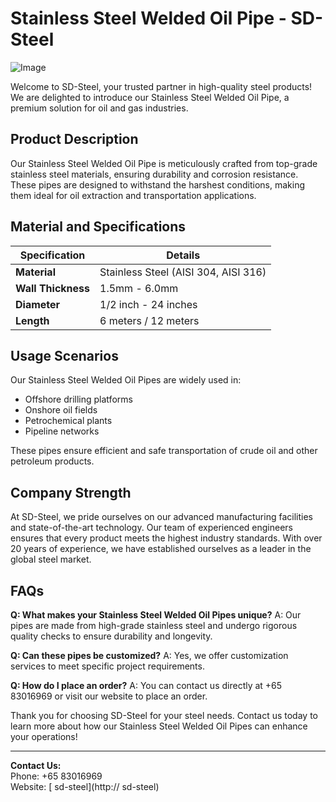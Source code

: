 # Stainless Steel Welded Oil Pipe - SD-Steel

![Image](https://github.com/user-attachments/assets/2567258e-e124-4816-932d-1809bd27ef0b)

Welcome to SD-Steel, your trusted partner in high-quality steel products! We are delighted to introduce our Stainless Steel Welded Oil Pipe, a premium solution for oil and gas industries.

## Product Description

Our Stainless Steel Welded Oil Pipe is meticulously crafted from top-grade stainless steel materials, ensuring durability and corrosion resistance. These pipes are designed to withstand the harshest conditions, making them ideal for oil extraction and transportation applications.

## Material and Specifications

| **Specification** | **Details** |
|-------------------|-------------|
| **Material**      | Stainless Steel (AISI 304, AISI 316) |
| **Wall Thickness**| 1.5mm - 6.0mm |
| **Diameter**      | 1/2 inch - 24 inches |
| **Length**        | 6 meters / 12 meters |

## Usage Scenarios

Our Stainless Steel Welded Oil Pipes are widely used in:
- Offshore drilling platforms
- Onshore oil fields
- Petrochemical plants
- Pipeline networks

These pipes ensure efficient and safe transportation of crude oil and other petroleum products.

## Company Strength

At SD-Steel, we pride ourselves on our advanced manufacturing facilities and state-of-the-art technology. Our team of experienced engineers ensures that every product meets the highest industry standards. With over 20 years of experience, we have established ourselves as a leader in the global steel market.

## FAQs

**Q: What makes your Stainless Steel Welded Oil Pipes unique?**
A: Our pipes are made from high-grade stainless steel and undergo rigorous quality checks to ensure durability and longevity.

**Q: Can these pipes be customized?**
A: Yes, we offer customization services to meet specific project requirements.

**Q: How do I place an order?**
A: You can contact us directly at +65 83016969 or visit our website to place an order.

Thank you for choosing SD-Steel for your steel needs. Contact us today to learn more about how our Stainless Steel Welded Oil Pipes can enhance your operations!

---

**Contact Us:**  
Phone: +65 83016969  
Website: [ sd-steel](http:// sd-steel)